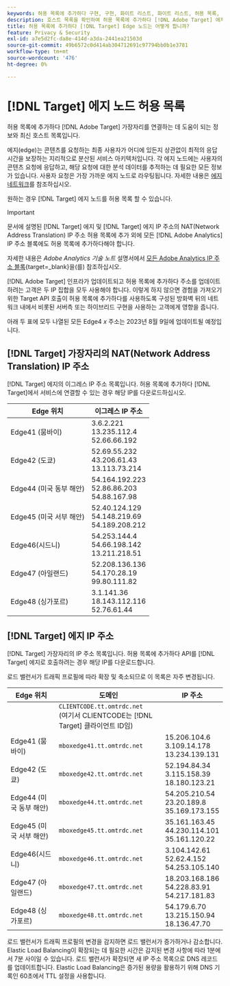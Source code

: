 ```yaml
---
keywords: 허용 목록에 추가하다 구현, 구현, 화이트 리스트, 화이트 리스트, 허용 목록, 에지, $9
description: 호스트 목록을 확인하여 허용 목록에 추가하다 [!DNL Adobe Target] 에지(최종 사용자에게 최적의 응답 시간을 보장하는 지리적으로 분산된 노드)를 제공합니다.
title: 허용 목록에 추가하다 [!DNL Target] Edge 노드는 어떻게 합니까?
feature: Privacy & Security
exl-id: a7e5d2fc-da8e-414d-a3da-2441ea21503d
source-git-commit: 49b6572c0d414ab304712691c97794bb0b1e3781
workflow-type: tm+mt
source-wordcount: '476'
ht-degree: 0%

---
```


# [!DNL Target] 에지 노드 허용 목록

허용 목록에 추가하다 [!DNL Adobe Target] 가장자리를 연결하는 데 도움이 되는 정보와 최신 호스트 목록입니다.

에지(edge)는 콘텐츠를 요청하는 최종 사용자가 어디에 있든지 상관없이 최적의 응답 시간을 보장하는 지리적으로 분산된 서비스 아키텍처입니다. 각 에지 노드에는 사용자의 콘텐츠 요청에 응답하고, 해당 요청에 대한 분석 데이터를 추적하는 데 필요한 모든 정보가 있습니다. 사용자 요청은 가장 가까운 에지 노드로 라우팅됩니다. 자세한 내용은 [에지 네트워크](https://experienceleague.adobe.com/docs/target/using/introduction/how-target-works.html#concept_0AE2ED8E9DE64288A8B30FCBF1040934)를 참조하십시오.

원하는 경우 [!DNL Target] 에지 노드를 허용 목록 할 수 있습니다.

>[!IMPORTANT]
>
>문서에 설명된 [!DNL Target] 에지 및 [!DNL Target] 에지 IP 주소의 NAT(Network Address Translation) IP 주소 허용 목록에 추가 외에 모든 [!DNL Adobe Analytics] IP 주소 블록에도 허용 목록에 추가하다해야 합니다.
>
>자세한 내용은 *Adobe Analytics 기술 노트* 설명서에서 [모든 Adobe Analytics IP 주소 블록](https://experienceleague.adobe.com/docs/analytics/technotes/ip-addresses.html?lang=en#all-adobe-analytics-ip-address-blocks){target=_blank}을(를) 참조하십시오.
>
>[!DNL Adobe Target] 인프라가 업데이트되고 허용 목록에 추가하다 주소를 업데이트하려는 고객은 두 IP 집합을 모두 사용해야 합니다. 이렇게 하지 않으면 경험을 가져오기 위한 Target API 호출이 허용 목록에 추가하다를 사용하도록 구성된 방화벽 뒤의 네트워크 내에서 비롯된 서버측 또는 하이브리드 구현을 사용하는 고객에게 영향을 줍니다.
>
>아래 두 표에 모두 나열된 모든 Edge4 *x* 주소는 2023년 8월 9일에 업데이트될 예정입니다.

## [!DNL Target] 가장자리의 NAT(Network Address Translation) IP 주소

[!DNL Target] 에지의 이그레스 IP 주소 목록입니다. 허용 목록에 추가하다 [!DNL Target]에서 서비스에 연결할 수 있는 경우 해당 IP를 다운로드하십시오.

| Edge 위치 | 이그레스 IP 주소 |
| --- | --- |
| Edge41 (뭄바이) | 3.6.2.221<br />13.235.112.4 <br />52.66.66.192 |
| Edge42 (도쿄) | 52.69.55.232<br />43.206.61.43 <br />13.113.73.214 |
| Edge44 (미국 동부 해안) | 54.164.192.223<br />52.86.86.203 <br />54.88.167.98 |
| Edge45 (미국 서부 해안) | 52.40.124.129<br />54.148.219.69 <br />54.189.208.212 |
| Edge46(시드니) | 54.253.144.4<br />54.66.198.142 <br />13.211.218.51 |
| Edge47 (아일랜드) | 52.208.136.136<br />54.170.28.19 <br />99.80.111.82 |
| Edge48 (싱가포르) | 3.1.141.36<br />18.143.112.116 <br />52.76.61.44 |

## [!DNL Target] 에지 IP 주소

[!DNL Target] 가장자리의 IP 주소 목록입니다. 허용 목록에 추가하다 API를 [!DNL Target] 에지로 호출하려는 경우 해당 IP를 다운로드합니다.

로드 밸런서가 트래픽 프로필에 따라 확장 및 축소되므로 이 목록은 자주 변경됩니다.

| Edge 위치 | 도메인 | IP 주소 |
| --- | --- | --- |
|  | `CLIENTCODE.tt.omtrdc.net`<br />(여기서 CLIENTCODE는 [!DNL Target] 클라이언트 ID임) |  |
| Edge41 (뭄바이) | `mboxedge41.tt.omtrdc.net` | 15.206.104.6<br />3.109.14.178 <br />13.234.139.131 |
| Edge42 (도쿄) | `mboxedge42.tt.omtrdc.net` | 52.194.84.34<br />3.115.158.39 <br />18.180.123.21 |
| Edge44 (미국 동부 해안) | `mboxedge44.tt.omtrdc.net` | 54.205.210.54<br />23.20.189.8 <br />35.169.173.155 |
| Edge45 (미국 서부 해안) | `mboxedge45.tt.omtrdc.net` | 35.161.163.45<br />44.230.114.101 <br />35.161.120.22 |
| Edge46(시드니) | `mboxedge46.tt.omtrdc.net` | 3.104.142.61<br />52.62.4.152 <br />54.253.105.140 |
| Edge47 (아일랜드) | `mboxedge47.tt.omtrdc.net` | 18.203.168.186<br />54.228.83.91 <br />54.217.181.83 |
| Edge48 (싱가포르) | `mboxedge48.tt.omtrdc.net` | 54.179.6.70<br />13.215.150.94 <br />18.136.47.70 |

로드 밸런서가 트래픽 프로필의 변경을 감지하면 로드 밸런서가 증가하거나 감소합니다. Elastic Load Balancing이 확장되는 데 필요한 시간은 감지된 변경 사항에 따라 1분에서 7분 사이일 수 있습니다. 로드 밸런서가 확장되면 새 IP 주소 목록으로 DNS 레코드를 업데이트합니다. Elastic Load Balancing은 증가된 용량을 활용하기 위해 DNS 기록인 60초에서 TTL 설정을 사용합니다.
